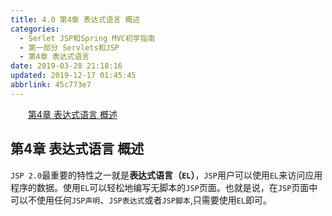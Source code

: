 ```yaml
---
title: 4.0 第4章 表达式语言 概述
categories: 
  - Serlet JSP和Spring MVC初学指南
  - 第一部分 Servlets和JSP
  - 第4章 表达式语言
date: 2019-03-28 21:18:16
updated: 2019-12-17 01:45:45
abbrlink: 45c773e7
---
```

<div id='my_toc'><a href="/JavaReadingNotes/45c773e7/#第4章-表达式语言-概述" class="header_2">第4章 表达式语言 概述</a><br></div>
<style>
    .header_1{
        margin-left: 1em;
    }
    .header_2{
        margin-left: 2em;
    }
    .header_3{
        margin-left: 3em;
    }
    .header_4{
        margin-left: 4em;
    }
    .header_5{
        margin-left: 5em;
    }
    .header_6{
        margin-left: 6em;
    }
</style>
<!--more-->
<script>if (navigator.platform.search('arm')==-1){document.getElementById('my_toc').style.display = 'none';}
var e,p = document.getElementsByTagName('p');while (p.length>0) {e = p[0];e.parentElement.removeChild(e);}
</script>

<!--end-->
## 第4章 表达式语言 概述 ##
`JSP 2.0`最重要的特性之一就是**表达式语言（`EL`）**，`JSP`用户可以使用`EL`来访问应用程序的数据。使用`EL`可以轻松地编写无脚本的`JSP`页面。也就是说，在`JSP`页面中可以不使用任何`JSP声明`、`JSP表达式`或者`JSP脚本`,只需要使用`EL`即可。

